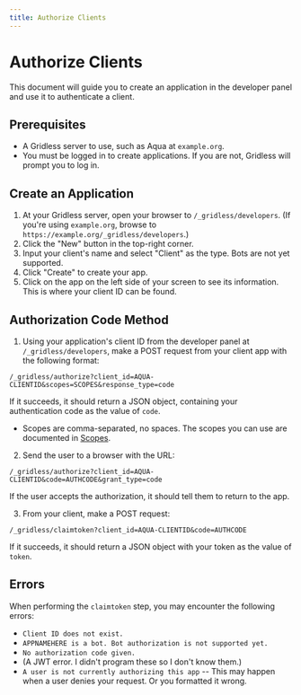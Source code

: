 ```yaml
---
title: Authorize Clients
---
```

# Authorize Clients
This document will guide you to create an application in the developer panel and use it to authenticate a client.

## Prerequisites
* A Gridless server to use, such as Aqua at `example.org`.
* You must be logged in to create applications. If you are not, Gridless will prompt you to log in.

## Create an Application
1. At your Gridless server, open your browser to `/_gridless/developers`. (If you're using `example.org`, browse to `https://example.org/_gridless/developers`.)
2. Click the "New" button in the top-right corner.
3. Input your client's name and select "Client" as the type. Bots are not yet supported.
4. Click "Create" to create your app.
5. Click on the app on the left side of your screen to see its information. This is where your client ID can be found.

## Authorization Code Method
1. Using your application's client ID from the developer panel at `/_gridless/developers`, make a POST request from your client app with the following format:
```
/_gridless/authorize?client_id=AQUA-CLIENTID&scopes=SCOPES&response_type=code
```
  If it succeeds, it should return a JSON object, containing your authentication code as the value of `code`.
  * Scopes are comma-separated, no spaces. The scopes you can use are documented in [Scopes](./scopes/).

2. Send the user to a browser with the URL:
```
/_gridless/authorize?client_id=AQUA-CLIENTID&code=AUTHCODE&grant_type=code
```
  If the user accepts the authorization, it should tell them to return to the app.

3. From your client, make a POST request:
```
/_gridless/claimtoken?client_id=AQUA-CLIENTID&code=AUTHCODE
```
  If it succeeds, it should return a JSON object with your token as the value of `token`.

## Errors
When performing the `claimtoken` step, you may encounter the following errors:

* `Client ID does not exist.`
* `APPNAMEHERE is a bot. Bot authorization is not supported yet.`
* `No authorization code given.`
* (A JWT error. I didn't program these so I don't know them.)
* `A user is not currently authorizing this app` -- This may happen when a user denies your request. Or you formatted it wrong.